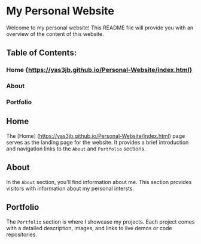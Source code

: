 # My Personal Website

Welcome to my personal website! This README file will provide you with an overview of the content of this website.

## Table of Contents:

### Home {https://yas3jb.github.io/Personal-Website/index.html}
### About
### Portfolio

## Home
The [Home] (https://yas3jb.github.io/Personal-Website/index.html) page serves as the landing page for the website. It provides a brief introduction and navigation links to the `About` and `Portfolio` sections.

## About
In the `About` section, you'll find information about me. This section provides visitors with information about my personal intersts.

## Portfolio
The `Portfolio` section is where I showcase my projects. Each project comes with a detailed description, images, and links to live demos or code repositories.
